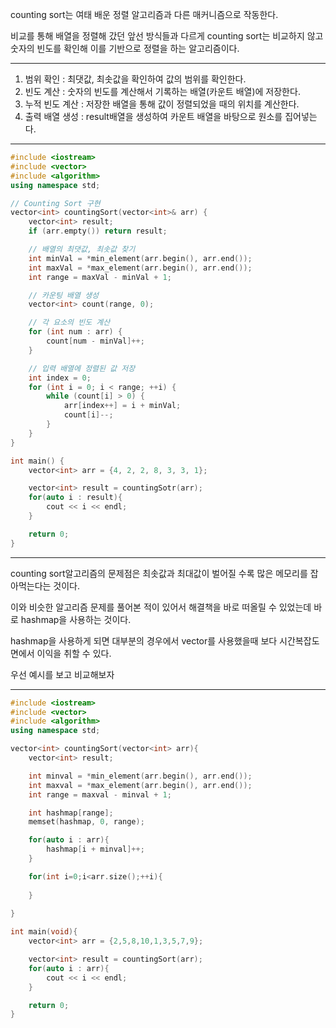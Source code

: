 
counting sort는 여태 배운 정렬 알고리즘과 다른 매커니즘으로 작동한다.

비교를 통해 배열을 정렬해 갔던 앞선 방식들과 다르게 counting sort는 비교하지 않고 숫자의 빈도를 확인해 이를 기반으로 정렬을 하는 알고리즘이다.

---

1. 범위 확인 : 최댓값, 최솟값을 확인하여 값의 범위를 확인한다.
2. 빈도 계산 : 숫자의 빈도를 계산해서 기록하는 배열(카운트 배열)에 저장한다.
3. 누적 빈도 계산 : 저장한 배열을 통해 값이 정렬되었을 때의 위치를 계산한다.
4. 출력 배열 생성 : result배열을 생성하여 카운트 배열을 바탕으로 원소를 집어넣는다.

---

```c++ title='Counting Sort - vector'
#include <iostream>
#include <vector>
#include <algorithm>
using namespace std;

// Counting Sort 구현
vector<int> countingSort(vector<int>& arr) {
	vector<int> result;
    if (arr.empty()) return result;

    // 배열의 최댓값, 최솟값 찾기
    int minVal = *min_element(arr.begin(), arr.end());
    int maxVal = *max_element(arr.begin(), arr.end());
    int range = maxVal - minVal + 1;

    // 카운팅 배열 생성
    vector<int> count(range, 0);

    // 각 요소의 빈도 계산
    for (int num : arr) {
        count[num - minVal]++;
    }

    // 입력 배열에 정렬된 값 저장
    int index = 0;
    for (int i = 0; i < range; ++i) {
        while (count[i] > 0) {
            arr[index++] = i + minVal;
            count[i]--;
        }
    }
}

int main() {
    vector<int> arr = {4, 2, 2, 8, 3, 3, 1};

    vector<int> result = countingSotr(arr);
    for(auto i : result){
	    cout << i << endl;
    }

    return 0;
}
```

---

counting sort알고리즘의 문제점은 최솟값과 최대값이 벌어질 수록 많은 메모리를 잡아먹는다는 것이다.

이와 비슷한 알고리즘 문제를 풀어본 적이 있어서 해결책을 바로 떠올릴 수 있었는데 바로 hashmap을 사용하는 것이다.

hashmap을 사용하게 되면 대부분의 경우에서 vector를 사용했을때 보다 시간복잡도 면에서 이익을 취할 수 있다.

우선 예시를 보고 비교해보자

---

```c++ title='Counting Sort - hashmap'
#include <iostream>
#include <vector>
#include <algorithm>
using namespace std;

vector<int> countingSort(vector<int> arr){
	vector<int> result;

	int minval = *min_element(arr.begin(), arr.end());
	int maxval = *max_element(arr.begin(), arr.end());
	int range = maxval - minval + 1;

	int hashmap[range];
	memset(hashmap, 0, range);

	for(auto i : arr){
		hashmap[i + minval]++;
	}

	for(int i=0;i<arr.size();++i){
		
	}
	
}

int main(void){
	vector<int> arr = {2,5,8,10,1,3,5,7,9};

	vector<int> result = countingSort(arr);
	for(auto i : arr){
		cout << i << endl;
	}

	return 0;
}
```